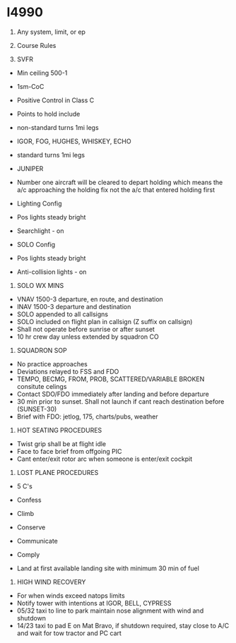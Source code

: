 # I4990

1. Any system, limit, or ep

1. Course Rules

1. SVFR

 - Min ceiling 500-1
 - 1sm-CoC
 - Positive Control in Class C
 - Points to hold include
 - non-standard turns 1mi legs
 - IGOR, FOG, HUGHES, WHISKEY, ECHO
 - standard turns 1mi legs
 - JUNIPER

 - Number one aircraft will be cleared to depart holding which means the a/c approaching the holding fix not the a/c that entered holding first

 - Lighting Config
 - Pos lights steady bright
 - Searchlight - on

 - SOLO Config
 - Pos lights steady bright
 - Anti-collision lights - on

1. SOLO WX MINS

 - VNAV 1500-3 departure, en route, and destination
 - INAV 1500-3 departure and destination
 - SOLO appended to all callsigns
 - SOLO included on flight plan in callsign (Z suffix on callsign)
 - Shall not operate before sunrise or after sunset
 - 10 hr crew day unless extended by squadron CO

1. SQUADRON SOP

 - No practice approaches
 - Deviations relayed to FSS and FDO
 - TEMPO, BECMG, FROM, PROB, SCATTERED/VARIABLE BROKEN consitute celings
 - Contact SDO/FDO immediately after landing and before departure
 - 30 min prior to sunset. Shall not launch if cant reach destination before (SUNSET-30)
 - Brief with FDO: jetlog, 175, charts/pubs, weather

1. HOT SEATING PROCEDURES

 - Twist grip shall be at flight idle
 - Face to face brief from offgoing PIC
 - Cant enter/exit rotor arc when someone is enter/exit cockpit

1. LOST PLANE PROCEDURES

 - 5 C's
 - Confess
 - Climb
 - Conserve
 - Communicate
 - Comply

 - Land at first available landing site with minimum 30 min of fuel

1. HIGH WIND RECOVERY

 - For when winds exceed natops limits
 - Notify tower with intentions at IGOR, BELL, CYPRESS
 - 05/32 taxi to line to park maintain nose alignment with wind and shutdown
 - 14/23 taxi to pad E on Mat Bravo, if shutdown required, stay close to A/C and wait for tow tractor and PC cart
